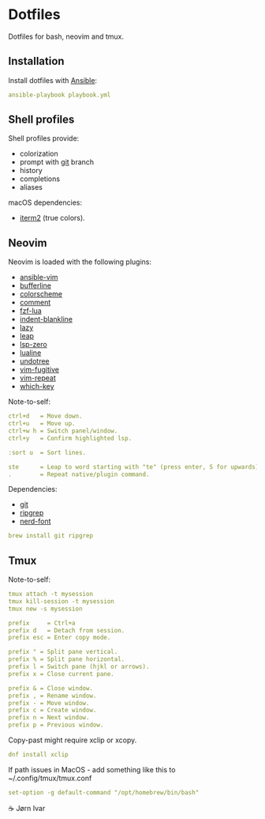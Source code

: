 # Dotfiles
Dotfiles for bash, neovim and tmux.

## Installation 
Install dotfiles with [Ansible](https://github.com/ansible/ansible):
```YAML
ansible-playbook playbook.yml
```

## Shell profiles
Shell profiles provide:
- colorization
- prompt with [git](https://github.com/git/git) branch
- history
- completions
- aliases

macOS dependencies:
- [iterm2](https://github.com/gnachman/iTerm2) (true colors).

## Neovim
Neovim is loaded with the following plugins:
- [ansible-vim](https://github.com/pearofducks/ansible-vim)
- [bufferline](https://github.com/akinsho/bufferline.nvim)
- [colorscheme](https://github.com/catppuccin/nvim)
- [comment](https://github.com/numToStr/Comment.nvim)
- [fzf-lua](https://github.com/ibhagwan/fzf-lua)
- [indent-blankline](https://github.com/lukas-reineke/indent-blankline.nvim)
- [lazy](https://github.com/folke/lazy.nvim)
- [leap](https://github.com/ggandor/leap.nvim)
- [lsp-zero](https://github.com/VonHeikemen/lsp-zero.nvim)
- [lualine](https://github.com/nvim-lualine/lualine.nvim)
- [undotree](https://github.com/mbbill/undotree)
- [vim-fugitive](https://github.com/tpope/vim-fugitive)
- [vim-repeat](https://github.com/tpope/vim-repeat)
- [which-key](https://github.com/folke/which-key.nvim)

Note-to-self:
```YAML
ctrl+d   = Move down.
ctrl+u   = Move up.
ctrl+w h = Switch panel/window. 
ctrl+y   = Confirm highlighted lsp.

:sort u  = Sort lines.

ste      = Leap to word starting with "te" (press enter, S for upwards).
.        = Repeat native/plugin command.
```
Dependencies:
- [git](https://github.com/git/git)
- [ripgrep](https://github.com/BurntSushi/ripgrep)
- [nerd-font](https://github.com/ryanoasis/nerd-fonts)
```YAML
brew install git ripgrep
```

## Tmux

Note-to-self:
```YAML
tmux attach -t mysession
tmux kill-session -t mysession
tmux new -s mysession

prefix     = Ctrl+a
prefix d   = Detach from session.
prefix esc = Enter copy mode. 

prefix " = Split pane vertical.
prefix % = Split pane horizontal.
prefix l = Switch pane (hjkl or arrows).
prefix x = Close current pane.

prefix & = Close window.
prefix , = Rename window.
prefix - = Move window.
prefix c = Create window.
prefix n = Next window.
prefix p = Previous window.
```
Copy-past might require xclip or xcopy.
```YAML
dnf install xclip
```
If path issues in MacOS - add something like this to ~/.config/tmux/tmux.conf
```YAML
set-option -g default-command "/opt/homebrew/bin/bash"
```

☕️ Jørn Ivar
